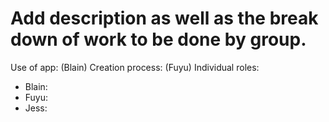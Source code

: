 # Add description as well as the break down of work to be done by group. 

Use of app:
(Blain)
Creation process:
(Fuyu)
Individual roles:
- Blain:
- Fuyu:
- Jess:
